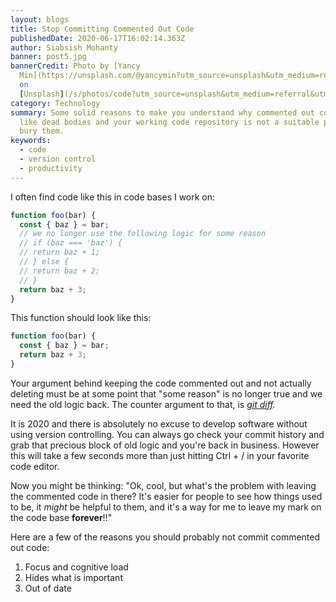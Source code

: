 ```yaml
---
layout: blogs
title: Stop Committing Commented Out Code
publishedDate: 2020-06-17T16:02:14.363Z
author: Siabsish Mohanty
banner: post5.jpg
bannerCredit: Photo by [Yancy
  Min](https://unsplash.com/@yancymin?utm_source=unsplash&utm_medium=referral&utm_content=creditCopyText)
  on
  [Unsplash](/s/photos/code?utm_source=unsplash&utm_medium=referral&utm_content=creditCopyText)
category: Technology
summary: Some solid reasons to make you understand why commented out code are
  like dead bodies and your working code repository is not a suitable place to
  bury them.
keywords:
  - code
  - version control
  - productivity
---
```

I often find code like this in code bases I work on:

```javascript
function foo(bar) {
  const { baz } = bar;
  // we no longer use the following logic for some reason
  // if (baz === 'baz') {
  // return baz + 1;
  // } else {
  // return baz + 2;
  // }
  return baz + 3;
}
```

This function should look like this:

```javascript
function foo(bar) {
  const { baz } = bar;
  return baz + 3;
}
```

Your argument behind keeping the code commented out and not actually deleting must be at some point that "some reason" is no longer true and we need the old logic back. The counter argument to that, is *[git diff](https://git-scm.com/docs/git-diff).*

It is 2020 and there is absolutely no excuse to develop software without using version controlling. You can always go check your commit history and grab that precious block of old logic and you're back in business. However this will take a few seconds more than just hitting Ctrl + / in your favorite code editor. 

Now you might be thinking: "Ok, cool, but what's the problem with leaving the commented code in there? It's easier for people to see how things used to be, it *might* be helpful to them, and it's a way for me to leave my mark on the code base **forever**!!"

Here are a few of the reasons you should probably not commit commented out code:

1. Focus and cognitive load
2. Hides what is important
3. Out of date